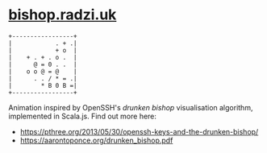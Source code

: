 # [bishop.radzi.uk](https://bishop.radzi.uk/)

```
+-----------------+
|            . + .|
|            + o  |
|    + . + . o .  |
|      @ = 0 . .  |
|    o o @ = @    |
|      . . / * = .|
|        * B 0 B =|
+-----------------+
```

Animation inspired by OpenSSH's _drunken bishop_ visualisation algorithm, implemented in Scala.js. Find out more here:
* https://pthree.org/2013/05/30/openssh-keys-and-the-drunken-bishop/
* https://aarontoponce.org/drunken_bishop.pdf

